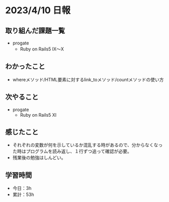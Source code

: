 # 2023/4/10 日報
## 取り組んだ課題一覧
- progate
  - Ruby on Rails5 Ⅸ〜Ⅹ

## わかったこと
- whereメソッド/HTML要素に対するlink_toメソッド/countメソッドの使い方

## 次やること
- progate 
  - Ruby on Rails5 Ⅺ

## 感じたこと
- それぞれの変数が何を示しているか混乱する時があるので、分からなくなった時はプログラムを読み返し、１行ずつ追って確認が必要。
- 残業後の勉強はしんどい。

## 学習時間
- 今日：3h
- 累計：53h
